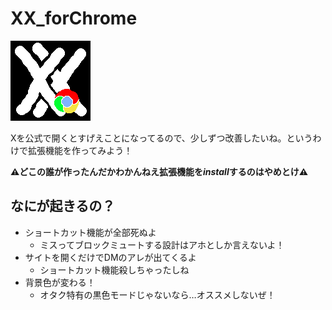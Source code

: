 # XX_forChrome
![拡張機能のアイコンだよ](/icons/icon_128.png "XX_forChrome")

Xを公式で開くとすげえことになってるので、少しずつ改善したいね。というわけで拡張機能を作ってみよう！

<strong>⚠どこの誰が作ったんだかわかんねえ拡張機能を<em>install</em>するのはやめとけ⚠ </strong>

## なにが起きるの？
* ショートカット機能が全部死ぬよ
    * ミスってブロックミュートする設計はアホとしか言えないよ！
* サイトを開くだけでDMのアレが出てくるよ
    * ショートカット機能殺しちゃったしね
* 背景色が変わる！
    * オタク特有の黒色モードじゃないなら…オススメしないぜ！
